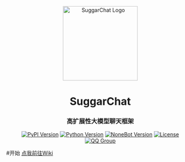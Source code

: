 <div align="center">
  <a href="https://github.com/JohnRichard4096/nonebot_plugin_suggarchat/">
    <img src="https://github.com/user-attachments/assets/b5162036-5b17-4cf4-b0cb-8ec842a71bc6" width="200" alt="SuggarChat Logo">
  </a>
  <h1>SuggarChat</h1>
  <h3>高扩展性大模型聊天框架</h3>

[![PyPI Version](https://img.shields.io/pypi/v/nonebot-plugin-suggarchat?color=blue&style=flat-square)](https://pypi.org/project/nonebot-plugin-suggarchat/)
[![Python Version](https://img.shields.io/badge/python-3.9+-blue?logo=python&style=flat-square)](https://www.python.org/)
[![NoneBot Version](https://img.shields.io/badge/nonebot2-2.0.0rc4+-blue?style=flat-square)](https://nonebot.dev/)
[![License](https://img.shields.io/github/license/JohnRichard4096/nonebot_plugin_suggarchat?style=flat-square)](LICENSE)
[![QQ Group](https://img.shields.io/badge/QQ%E7%BE%A4-1002495699-blue?style=flat-square)](https://qm.qq.com/q/PFcfb4296m)

</div>

#开始
[点我前往Wiki](https://github.com/JohnRichard4096/nonebot_plugin_suggarchat/wiki)
